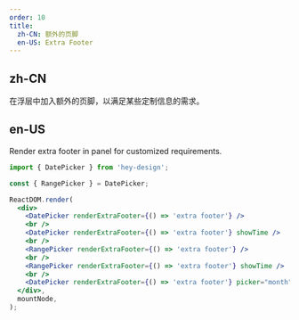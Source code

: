 ```yaml
---
order: 10
title:
  zh-CN: 额外的页脚
  en-US: Extra Footer
---
```


## zh-CN

在浮层中加入额外的页脚，以满足某些定制信息的需求。

## en-US

Render extra footer in panel for customized requirements.

```jsx
import { DatePicker } from 'hey-design';

const { RangePicker } = DatePicker;

ReactDOM.render(
  <div>
    <DatePicker renderExtraFooter={() => 'extra footer'} />
    <br />
    <DatePicker renderExtraFooter={() => 'extra footer'} showTime />
    <br />
    <RangePicker renderExtraFooter={() => 'extra footer'} />
    <br />
    <RangePicker renderExtraFooter={() => 'extra footer'} showTime />
    <br />
    <DatePicker renderExtraFooter={() => 'extra footer'} picker="month" />
  </div>,
  mountNode,
);
```
